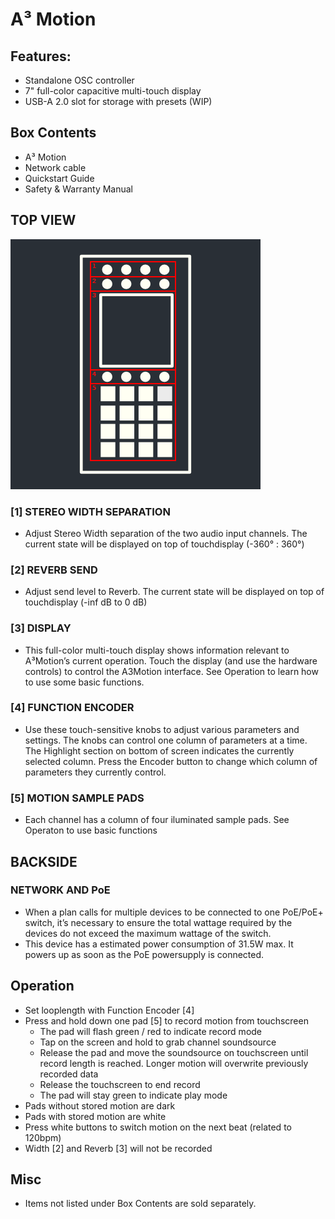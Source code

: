 # A³ Motion
## Features:
- Standalone OSC controller
- 7" full-color capacitive multi-touch display
- USB-A 2.0 slot for storage with presets (WIP)

## Box Contents
- A³ Motion
- Network cable
- Quickstart Guide
- Safety & Warranty Manual

## TOP VIEW
![A³ Motion numbered](pics_user/a3_systen_symbol_moc_numbered.png)

### [1] STEREO WIDTH SEPARATION
- Adjust Stereo Width separation of the two audio input channels. The current state will be displayed on top of touchdisplay (-360° : 360°)

### [2] REVERB SEND
- Adjust send level to Reverb. The current state will be displayed on top of touchdisplay (-inf dB to 0 dB)

### [3] DISPLAY
- This full-color multi-touch display shows information relevant to A³Motion’s current operation. Touch the display (and use the hardware controls) to control the A3Motion interface. See Operation to learn how to use some basic functions.

### [4] FUNCTION ENCODER
- Use these touch-sensitive knobs to adjust various parameters and settings. The knobs can control one column of parameters at a time. The Highlight section on bottom of screen indicates the currently selected column. Press the Encoder button to change which column of parameters they currently control.

### [5] MOTION SAMPLE PADS
- Each channel has a column of four iluminated sample pads. See Operaton to use basic functions

## BACKSIDE
### NETWORK AND PoE
- When a plan calls for multiple devices to be connected to one PoE/PoE+ switch, it’s necessary to ensure the total wattage required by the devices do not exceed the maximum wattage of the switch.
- This device has a  estimated power consumption of 31.5W max. It powers up as soon as the PoE powersupply is connected.

## Operation
- Set looplength with Function Encoder [4]
- Press and hold down one pad [5] to record motion from touchscreen 
	- The pad will flash green / red to indicate record mode
	- Tap on the screen and hold to grab channel soundsource
	- Release the pad and move the soundsource on touchscreen until record length is reached. Longer motion will overwrite previously recorded data
	- Release the touchscreen to end record
	- The pad will stay green to indicate play mode
- Pads without stored motion are dark
- Pads with stored motion are white
- Press white buttons to switch motion on the next beat (related to 120bpm)
- Width [2] and Reverb [3] will not be recorded

## Misc
- Items not listed under Box Contents are sold separately.